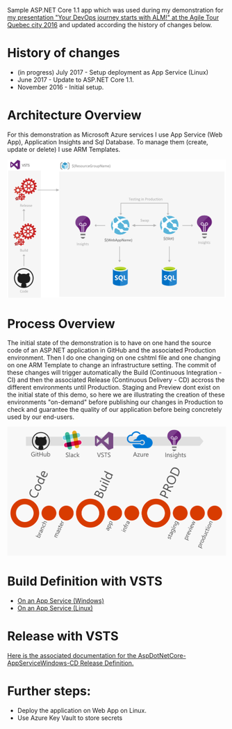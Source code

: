 Sample ASP.NET Core 1.1 app which was used during my demonstration for [my presentation "Your DevOps journey starts with ALM!" at the Agile Tour Quebec city 2016](http://aka.ms/mabenoit-atq2016) and updated according the history of changes below.

# History of changes
- (in progress) July 2017 - Setup deployment as App Service (Linux)
- June 2017 - Update to ASP.NET Core 1.1.
- November 2016 - Initial setup.

# Architecture Overview
For this demonstration as Microsoft Azure services I use App Service (Web App), Application Insights and Sql Database. 
To manage them (create, update or delete) I use ARM Templates.

![Architecture Overview](/docs/imgs/Overview.PNG)

# Process Overview
The initial state of the demonstration is to have on one hand the source code of an ASP.NET application in GitHub and the associated Production environment.
Then I do one changing on one cshtml file and one changing on one ARM Template to change an infrastructure setting.
The commit of these changes will trigger automatically the Build (Continuous Integration - CI) and then the associated Release (Continuous Delivery - CD) accross the different environments until Production. 
Staging and Preview dont exist on the initial state of this demo, so here we are illustrating the creation of these environments "on-demand" before publishing our changes in Production to check and guarantee the quality of our application before being concretely used by our end-users.

![Process Overview](/docs/imgs/Process.PNG)

# Build Definition with VSTS

- [On an App Service (Windows)](/docs/AspDotNetCore-AppServiceWindows-CI.md)
- [On an App Service (Linux)](/docs/AspDotNetCore-AppServiceLinux-CI.md)

# Release with VSTS

[Here is the associated documentation for the AspDotNetCore-AppServiceWindows-CD Release Definition.](/docs/AspDotNetCore-AppServiceWindows-CD.md)

# Further steps:
- Deploy the application on Web App on Linux.
- Use Azure Key Vault to store secrets